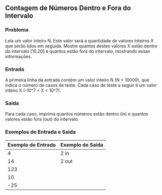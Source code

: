 ## Contagem de Números Dentro e Fora do Intervalo

### Problema

Leia um valor inteiro N. Este valor será a quantidade de valores inteiros X que serão lidos em seguida. Mostre quantos destes valores X estão dentro do intervalo [10,20] e quantos estão fora do intervalo, mostrando essas informações.

### Entrada

A primeira linha da entrada contém um valor inteiro N (N < 10000), que indica o número de casos de teste. Cada caso de teste a seguir é um valor inteiro X (-10^7 < X < 10^7).

### Saída

Para cada caso, imprima quantos números estão dentro (in) e quantos valores estão fora (out) do intervalo.

### Exemplos de Entrada e Saída

| Exemplo de Entrada | Exemplo de Saída |
|--------------------|------------------|
| 4                  | 2 in             |
| 14                 | 2 out            |
| 123                |                  |
| 10                 |                  |
| -25                |                  |
